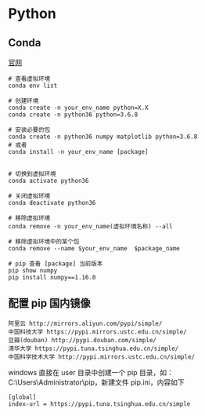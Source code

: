# Python

## Conda

[官网](https://www.anaconda.com/products/individual)

```
# 查看虚拟环境
conda env list

# 创建环境
conda create -n your_env_name python=X.X
conda create -n python36 python=3.6.8

# 安装必要的包
conda create -n python36 numpy matplotlib python=3.6.8
# 或者
conda install -n your_env_name [package]


# 切换到虚拟环境
conda activate python36

# 关闭虚拟环境
conda deactivate python36

# 移除虚拟环境
conda remove -n your_env_name(虚拟环境名称) --all

# 移除虚拟环境中的某个包
conda remove --name $your_env_name  $package_name

# pip 查看 [package] 当前版本
pip show numpy
pip install numpy==1.16.0
```

## 配置 pip 国内镜像

```
阿里云 http://mirrors.aliyun.com/pypi/simple/
中国科技大学 https://pypi.mirrors.ustc.edu.cn/simple/
豆瓣(douban) http://pypi.douban.com/simple/
清华大学 https://pypi.tuna.tsinghua.edu.cn/simple/
中国科学技术大学 http://pypi.mirrors.ustc.edu.cn/simple/
```

windows 直接在 user 目录中创建一个 pip 目录，如：C:\Users\Administrator\pip，新建文件 pip.ini，内容如下

```
[global]
index-url = https://pypi.tuna.tsinghua.edu.cn/simple
```
